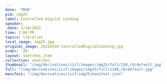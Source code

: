 ```yaml
---
done: 'TRUE'
pid: img25
label: Controlled Digital Lending
speaker:
_date: 3/10/2022
time: 2:00 PM
topics: libraries
local_image: img25.jpg
original_image: 20220310-ControlledDigitalLending.jpg
order: '25'
layout: sketches_item
collection: sketches
thumbnail: "/img/derivatives/iiif/images/img25/full/250,/0/default.jpg"
full: "/img/derivatives/iiif/images/img25/full/1140,/0/default.jpg"
manifest: "/img/derivatives/iiif/img25/manifest.json"
---
```

